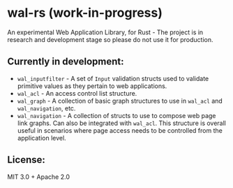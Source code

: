 # wal-rs (work-in-progress)

An experimental Web Application Library, for Rust - The project is in research and development stage so please do not use it for production.

## Currently in development:

- `wal_inputfilter` - A set of `Input` validation structs used to validate primitive values as they pertain to web applications.
- `wal_acl` - An access control list structure.
- `wal_graph` - A collection of basic graph structures to use in `wal_acl` and `wal_navigation`, etc.
- `wal_navigation` - A collection of structs to use to compose web page link graphs.  Can also be integrated with `wal_acl`.  This structure is overall useful in scenarios where page access needs to be controlled from the application level.

## License:

MIT 3.0 + Apache 2.0
